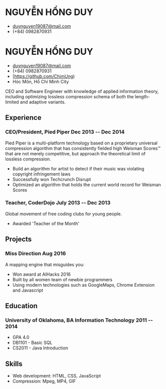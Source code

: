 <!-- The (first) h1 will be used as the <title> of the HTML page -->
# NGUYỄN HỒNG DUY

<!-- The unordered list immediately after the h1 will be formatted on a single
line. It is intended to be used for contact details -->
- <duynguyen19087@mail.com>
- (+84) 0982870931<!-- The (first) h1 will be used as the <title> of the HTML page -->
# NGUYỄN HỒNG DUY

<!-- The unordered list immediately after the h1 will be formatted on a single
line. It is intended to be used for contact details -->
- <duynguyen19087@mail.com>
- (+84) 0982870931
- [https://github.com/ChimUng)
- Hóc Môn, Hồ Chí Minh City

<!-- The paragraph after the h1 and ul and before the first h2 is optional. It
is intended to be used for a short summary. -->
CEO and Software Engineer with knowledge of applied information theory,
including optimizing lossless compression schema of both the length-limited and
adaptive variants.

## Experience

<!-- You have to wrap the "left" and "right" half of these headings in spans by
hand -->
### <span>CEO/President, Pied Piper</span> <span>Dec 2013 -- Dec 2014</span>

Pied Piper is a multi-platform technology based on a proprietary universal
compression algorithm that has consistently fielded high Weisman Scores™ that
are not merely competitive, but approach the theoretical limit of lossless
compression.

 - Build an algorithm for artist to detect if their music was violating
   copyright infringement laws
 - Successfully won Techcrunch Disrupt
 - Optimized an algorithm that holds the current world record for Weisman Scores

### <span>Teacher, CoderDojo</span> <span>July 2013 -- Dec 2013</span>

Global movement of free coding clubs for young people.

 - Awarded 'Teacher of the Month'

## Projects

### <span>Miss Direction</span> <span>Aug 2016</span>

A mapping engine that misguides you:

   - Won award at AIHacks 2016
   - Built by all women team of newbie programmers
   - Using modern technologies such as GoogleMaps, Chrome Extension and Javascript

## Education

### <span>University of Oklahoma, BA Information Technology</span> <span>2011 -- 2014</span>

  - GPA 4.0
  - DB1101 - Basic SQL
  - CS2011 - Java Introduction

## Skills

 - Web development: HTML, CSS, JavaScript
 - Compression: Mpeg, MP4, GIF
